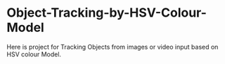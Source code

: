 # Object-Tracking-by-HSV-Colour-Model
Here is project for Tracking Objects from images or video input based on HSV colour Model.
